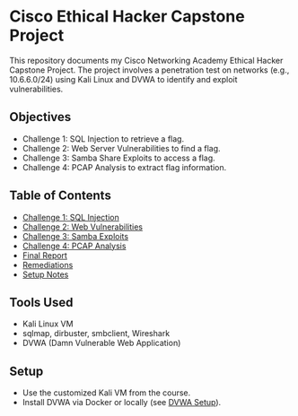 # Cisco Ethical Hacker Capstone Project

This repository documents my Cisco Networking Academy Ethical Hacker Capstone Project. The project involves a penetration test on networks (e.g., 10.6.6.0/24) using Kali Linux and DVWA to identify and exploit vulnerabilities.

## Objectives
- Challenge 1: SQL Injection to retrieve a flag.
- Challenge 2: Web Server Vulnerabilities to find a flag.
- Challenge 3: Samba Share Exploits to access a flag.
- Challenge 4: PCAP Analysis to extract flag information.

## Table of Contents
- [Challenge 1: SQL Injection](./writeups/challenge-1-sql-injection/walkthrough.md)
- [Challenge 2: Web Vulnerabilities](./writeups/challenge-2-web-vulnerabilities/walkthrough.md)
- [Challenge 3: Samba Exploits](./writeups/challenge-3-samba-exploits/walkthrough.md)
- [Challenge 4: PCAP Analysis](./writeups/challenge-4-pcap-analysis/walkthrough.md)
- [Final Report](./report/penetration-report.md)
- [Remediations](./report/remediations.md)
- [Setup Notes](./assets/dvwa-setup.md)

## Tools Used
- Kali Linux VM
- sqlmap, dirbuster, smbclient, Wireshark
- DVWA (Damn Vulnerable Web Application)

## Setup
- Use the customized Kali VM from the course.
- Install DVWA via Docker or locally (see [DVWA Setup](./assets/dvwa-setup.md)).